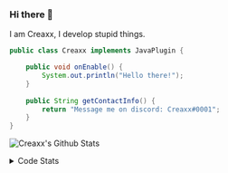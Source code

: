 ### Hi there 👋

I am Creaxx, I develop stupid things. 

```java
public class Creaxx implements JavaPlugin {

    public void onEnable() {
        System.out.println("Hello there!");
    }
    
    public String getContactInfo() {
        return "Message me on discord: Creaxx#0001";
    }
}
```

![Creaxx's Github Stats](https://github-readme-stats.vercel.app/api?username=CreaxxOG&show_icons=true&theme=dark&count_private=true)

<details>
  <summary>Code Stats</summary>

<!--START_SECTION:waka-->
![Code Time](http://img.shields.io/badge/Code%20Time-1%2C087%20hrs%2044%20mins-blue)

![Lines of code](https://img.shields.io/badge/From%20Hello%20World%20I%27ve%20Written-169%20lines%20of%20code-blue)

**🐱 My GitHub Data** 

> 🏆 264 Contributions in the Year 2023
 > 
> 📦 66.2 kB Used in GitHub's Storage 
 > 
> 🚫 Not Opted to Hire
 > 
> 📜 4 Public Repositories 
 > 
> 🔑 2 Private Repositories  
 > 
**I'm an Early 🐤** 

```text
🌞 Morning    78 commits     ██░░░░░░░░░░░░░░░░░░░░░░░   8.28% 
🌆 Daytime    462 commits    ████████████░░░░░░░░░░░░░   49.04% 
🌃 Evening    385 commits    ██████████░░░░░░░░░░░░░░░   40.87% 
🌙 Night      17 commits     ░░░░░░░░░░░░░░░░░░░░░░░░░   1.8%

```
📅 **I'm Most Productive on Saturday** 

```text
Monday       84 commits     ██░░░░░░░░░░░░░░░░░░░░░░░   8.92% 
Tuesday      154 commits    ████░░░░░░░░░░░░░░░░░░░░░   16.35% 
Wednesday    87 commits     ██░░░░░░░░░░░░░░░░░░░░░░░   9.24% 
Thursday     126 commits    ███░░░░░░░░░░░░░░░░░░░░░░   13.38% 
Friday       110 commits    ███░░░░░░░░░░░░░░░░░░░░░░   11.68% 
Saturday     258 commits    ██████░░░░░░░░░░░░░░░░░░░   27.39% 
Sunday       123 commits    ███░░░░░░░░░░░░░░░░░░░░░░   13.06%

```


📊 **This Week I Spent My Time On** 

```text
💬 Programming Languages: 
No Activity Tracked This Week

🔥 Editors: 
No Activity Tracked This Week

```

**I Mostly Code in Java** 

```text
Java                     14 repos            ████████████████░░░░░░░░░   66.67% 
Kotlin                   6 repos             ███████░░░░░░░░░░░░░░░░░░   28.57% 
EJS                      1 repo              █░░░░░░░░░░░░░░░░░░░░░░░░   4.76%

```



 Last Updated on 24/01/2023 18:25:42 UTC
<!--END_SECTION:waka-->
</details>

